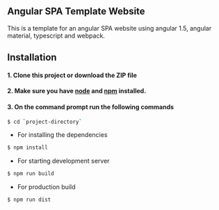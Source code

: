 
## Angular SPA Template Website

This is a template for an angular SPA website using angular 1.5, angular material, typescript and webpack.

## Installation

#### 1. Clone this project or download the ZIP file

#### 2.  Make sure you have [node](https://nodejs.org/en/download/) and  [npm](https://www.npmjs.org/) installed.
 
#### 3. On the command prompt run the following commands

```sh
$ cd `project-directory`
```
- For installing the dependencies
```sh
$ npm install 
```
- For starting development server 
```sh
$ npm run build
```
- For production build
```sh
$ npm run dist 
```